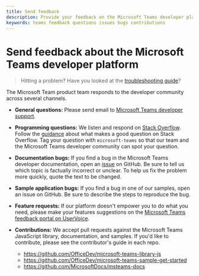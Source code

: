 ```yaml
---
title: Send feedback
description: Provide your feedback on the Microsoft Teams developer platform
keywords: teams feedback questions issues bugs contributions
---
```


# Send feedback about the Microsoft Teams developer platform

>Hitting a problem? Have you looked at the [troubleshooting guide](~/troubleshoot/troubleshoot)?

The Microsoft Team product team responds to the developer community across several channels.

- **General questions:** Please send email to [Microsoft Teams developer support](mailto:microsoftteamsdev@microsoft.com).

- **Programming questions:** We listen and respond on [Stack Overflow](http://stackoverflow.com/questions/tagged/microsoft-teams). Follow the [guidance](http://stackoverflow.com/tour) about what makes a good question on Stack Overflow. Tag your question with `microsoft-teams` so that our team and the Microsoft Teams developer community can spot your question.

- **Documentation bugs:** If you find a bug in the Microsoft Teams developer documentation, open an [issue](https://github.com/MicrosoftDocs/msteams-docs/issues) on GitHub. Be sure to tell us which topic is factually incorrect or unclear. To help us fix the problem more quickly, quote the text to be changed.

- **Sample application bugs:** If you find a bug in one of our samples, open an issue on GitHub. Be sure to describe the steps to reproduce the bug.

- **Feature requests:** If our platform doesn't empower you to do what you need, please make your features suggestions on the [Microsoft Teams feedback portal on UserVoice](https://aka.ms/microsoftteamsplatformsuggestions).

- **Contributions:** We accept pull requests against the Microsoft Teams JavaScript library, documentation, and samples. If you'd like to contribute, please see the contributor's guide in each repo.
  * https://github.com/OfficeDev/microsoft-teams-library-js
  * https://github.com/OfficeDev/microsoft-teams-sample-get-started 
  * https://github.com/MicrosoftDocs/msteams-docs
 